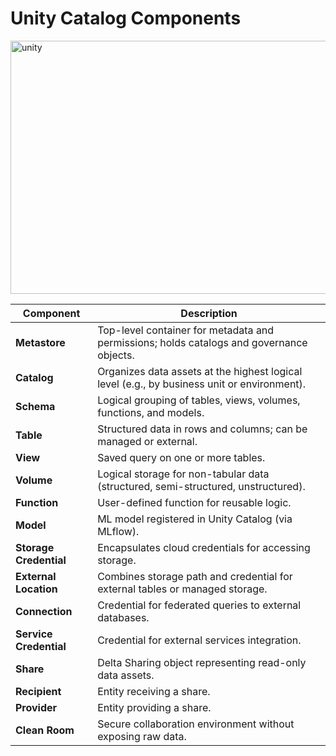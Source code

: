 # Unity Catalog Components
<img width="1278" height="405" alt="unity" src="https://github.com/user-attachments/assets/adb17796-7285-4473-93ca-4a9dd80092ea" />


| **Component**           | **Description**                                                                 |
|-------------------------|---------------------------------------------------------------------------------|
| **Metastore**          | Top-level container for metadata and permissions; holds catalogs and governance objects. |
| **Catalog**            | Organizes data assets at the highest logical level (e.g., by business unit or environment). |
| **Schema**             | Logical grouping of tables, views, volumes, functions, and models.              |
| **Table**              | Structured data in rows and columns; can be managed or external.                |
| **View**               | Saved query on one or more tables.                                              |
| **Volume**             | Logical storage for non-tabular data (structured, semi-structured, unstructured). |
| **Function**           | User-defined function for reusable logic.                                       |
| **Model**              | ML model registered in Unity Catalog (via MLflow).                              |
| **Storage Credential** | Encapsulates cloud credentials for accessing storage.                           |
| **External Location**  | Combines storage path and credential for external tables or managed storage.    |
| **Connection**         | Credential for federated queries to external databases.                        |
| **Service Credential** | Credential for external services integration.                                   |
| **Share**              | Delta Sharing object representing read-only data assets.                       |
| **Recipient**          | Entity receiving a share.                                                      |
| **Provider**           | Entity providing a share.                                                      |
| **Clean Room**         | Secure collaboration environment without exposing raw data.                    |
